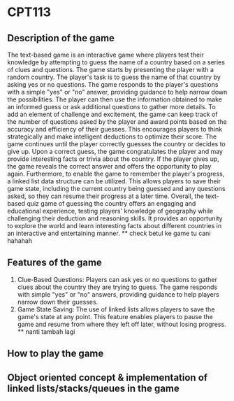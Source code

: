 # CPT113
## Description of the game 

The text-based game is an interactive game where players test their knowledge by attempting to guess the name of a country based on a series of clues and questions. The game starts by presenting the player with a random country. The player's task is to guess the name of that country by asking yes or no questions. The game responds to the player's questions with a simple "yes" or "no" answer, providing guidance to help narrow down the possibilities. The player can then use the information obtained to make an informed guess or ask additional questions to gather more details. To add an element of challenge and excitement, the game can keep track of the number of questions asked by the player and award points based on the accuracy and efficiency of their guesses. This encourages players to think strategically and make intelligent deductions to optimize their score. The game continues until the player correctly guesses the country or decides to give up. Upon a correct guess, the game congratulates the player and may provide interesting facts or trivia about the country. If the player gives up, the game reveals the correct answer and offers the opportunity to play again. Furthermore, to enable the game to remember the player's progress, a linked list data structure can be utilized. This allows players to save their game state, including the current country being guessed and any questions asked, so they can resume their progress at a later time. Overall, the text-based quiz game of guessing the country offers an engaging and educational experience, testing players' knowledge of geography while challenging their deduction and reasoning skills. It provides an opportunity to explore the world and learn interesting facts about different countries in an interactive and entertaining manner. ** check betul ke game tu cani hahahah


## Features of the game 

1. Clue-Based Questions: Players can ask yes or no questions to gather clues about the country they are trying to guess. The game responds with simple "yes" or "no" answers, providing guidance to help players narrow down their guesses.
2. Game State Saving: The use of linked lists allows players to save the game's state at any point. This feature enables players to pause the game and resume from where they left off later, without losing progress. ** nanti tambah lagi

## How to play the game 


## Object oriented concept & implementation of linked lists/stacks/queues in the game 


